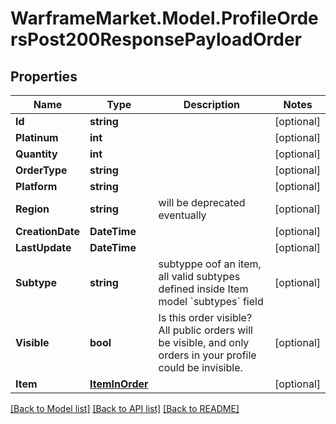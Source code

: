 # WarframeMarket.Model.ProfileOrdersPost200ResponsePayloadOrder

## Properties

Name | Type | Description | Notes
------------ | ------------- | ------------- | -------------
**Id** | **string** |  | [optional] 
**Platinum** | **int** |  | [optional] 
**Quantity** | **int** |  | [optional] 
**OrderType** | **string** |  | [optional] 
**Platform** | **string** |  | [optional] 
**Region** | **string** | will be deprecated eventually | [optional] 
**CreationDate** | **DateTime** |  | [optional] 
**LastUpdate** | **DateTime** |  | [optional] 
**Subtype** | **string** | subtyppe oof an item, all valid subtypes defined inside Item model &#x60;subtypes&#x60; field | [optional] 
**Visible** | **bool** | Is this order visible? All public orders will be visible, and only orders in your profile could be invisible.  | [optional] 
**Item** | [**ItemInOrder**](ItemInOrder.md) |  | [optional] 

[[Back to Model list]](../README.md#documentation-for-models) [[Back to API list]](../README.md#documentation-for-api-endpoints) [[Back to README]](../README.md)

